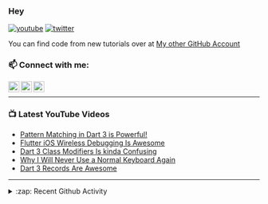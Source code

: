 ### Hey

[![youtube](https://img.shields.io/static/v1?label=@RobertBrunhage&message=Subscribe&logo=YouTube&color=FF0000&style=for-the-badge)](http://bit.ly/2SUyRhx)
[![twitter](https://img.shields.io/twitter/follow/robertbrunhage?color=%231DA1F2&logo=twitter&style=for-the-badge)](https://twitter.com/intent/follow?original_referer=https%3A%2F%2Fgithub.com%2Frobertbrunhage&screen_name=robertbrunhage)

You can find code from new tutorials over at [My other GitHub Account](https://github.com/Robert-Brunhage-Organization)

### 📫 Connect with me:

[<img align="left" alt="RobertBrunhage | YouTube" width="22px" src="https://cdn.jsdelivr.net/npm/simple-icons@v3/icons/youtube.svg" />][youtube]
[<img align="left" alt="RobertBrunhage | Twitter" width="22px" src="https://cdn.jsdelivr.net/npm/simple-icons@v3/icons/twitter.svg" />][twitter]
[<img align="left" alt="RobertBrunhageDev | Instagram" width="22px" src="https://cdn.jsdelivr.net/npm/simple-icons@v3/icons/instagram.svg" />][instagram]

<br />

---

### 📺 Latest YouTube Videos
<!-- YOUTUBE:START -->
- [Pattern Matching in Dart 3 is Powerful!](https://www.youtube.com/watch?v=j3fzeDpd2ts)
- [Flutter iOS Wireless Debugging Is Awesome](https://www.youtube.com/watch?v=atbStqnPXC8)
- [Dart 3 Class Modifiers Is kinda Confusing](https://www.youtube.com/watch?v=Od49lG0ez0o)
- [Why I Will Never Use a Normal Keyboard Again](https://www.youtube.com/watch?v=t4KCvFumRMs)
- [Dart 3 Records Are Awesome](https://www.youtube.com/watch?v=aWOyc3HG9XM)
<!-- YOUTUBE:END -->

---

<details>
  <summary>:zap: Recent Github Activity</summary>
  
<!--START_SECTION:activity-->
1. 🗣 Commented on [#155295](https://github.com/flutter/flutter/issues/155295#issuecomment-2355936777) in [flutter/flutter](https://github.com/flutter/flutter)
2. 🗣 Commented on [#150131](https://github.com/flutter/flutter/issues/150131#issuecomment-2355936028) in [flutter/flutter](https://github.com/flutter/flutter)
3. ❗ Opened issue [#155295](https://github.com/flutter/flutter/issues/155295) in [flutter/flutter](https://github.com/flutter/flutter)
4. 🗣 Commented on [#13323](https://github.com/firebase/flutterfire/issues/13323#issuecomment-2355733103) in [firebase/flutterfire](https://github.com/firebase/flutterfire)
5. 🗣 Commented on [#13348](https://github.com/firebase/flutterfire/issues/13348#issuecomment-2355647810) in [firebase/flutterfire](https://github.com/firebase/flutterfire)
<!--END_SECTION:activity-->

</details>

[twitter]: https://twitter.com/robertbrunhage
[youtube]: https://youtube.com/c/robertbrunhage
[instagram]: https://instagram.com/robertbrunhagedev
